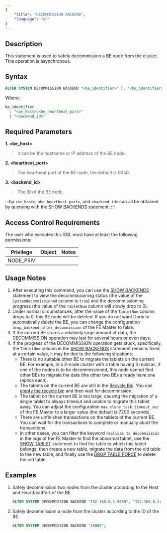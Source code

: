 ```yaml
---
{
    "title": "DECOMMISSION BACKEND",
    "language": "en"
}
---
```


<!--
Licensed to the Apache Software Foundation (ASF) under one
or more contributor license agreements.  See the NOTICE file
distributed with this work for additional information
regarding copyright ownership.  The ASF licenses this file
to you under the Apache License, Version 2.0 (the
"License"); you may not use this file except in compliance
with the License.  You may obtain a copy of the License at

  http://www.apache.org/licenses/LICENSE-2.0

Unless required by applicable law or agreed to in writing,
software distributed under the License is distributed on an
"AS IS" BASIS, WITHOUT WARRANTIES OR CONDITIONS OF ANY
KIND, either express or implied.  See the License for the
specific language governing permissions and limitations
under the License.
-->

## Description

This statement is used to safely decommission a BE node from the cluster. This operation is asynchronous.

## Syntax

```sql
ALTER SYSTEM DECOMMISSION BACKEND "<be_identifier>" [, "<be_identifier>" ... ]
```

Where:

```sql
be_identifier
  : "<be_host>:<be_heartbeat_port>"
  | "<backend_id>"
```

## Required Parameters

**1. <be_host>**

> It can be the hostname or IP address of the BE node.

**2. <heartbeat_port>**

> The heartbeat port of the BE node, the default is 9050.

**3. <backend_id>**

> The ID of the BE node.

:::tip
`<be_host>`, `<be_heartbeat_port>`, and `<backend_id>` can all be obtained by querying with the [SHOW BACKENDS](./SHOW-BACKENDS.md) statement.
:::

## Access Control Requirements

The user who executes this SQL must have at least the following permissions:

| Privilege | Object | Notes |
|-----------|----|-------|
| NODE_PRIV |    |       |

## Usage Notes

1. After executing this command, you can use the [SHOW BACKENDS](./SHOW-BACKENDS.md) statement to view the decommissioning status (the value of the `SystemDecommissioned` column is `true`) and the decommissioning progress (the value of the `TabletNum` column will slowly drop to 0).
2. Under normal circumstances, after the value of the `TabletNum` column drops to 0, this BE node will be deleted. If you do not want Doris to automatically delete the BE, you can change the configuration `drop_backend_after_decommission` of the FE Master to false.
3. If the current BE stores a relatively large amount of data, the DECOMMISSION operation may last for several hours or even days.
4. If the progress of the DECOMMISSION operation gets stuck, specifically, the `TabletNum` column in the [SHOW BACKENDS](./SHOW-BACKENDS.md) statement remains fixed at a certain value, it may be due to the following situations:
   - There is no suitable other BE to migrate the tablets on the current BE. For example, in a 3-node cluster with a table having 3 replicas, if one of the nodes is to be decommissioned, this node cannot find other BEs to migrate the data (the other two BEs already have one replica each).
   - The tablets on the current BE are still in the [Recycle Bin](../../recycle/SHOW-CATALOG-RECYCLE-BIN.md). You can [empty the recycle bin](../../recycle/DROP-CATALOG-RECYCLE-BIN.md) and then wait for decommission.
   - The tablet on the current BE is too large, causing the migration of a single tablet to always timeout and unable to migrate this tablet away. You can adjust the configuration `max_clone_task_timeout_sec` of the FE Master to a larger value (the default is 7200 seconds).
   - There are unfinished transactions on the tablets of the current BE. You can wait for the transactions to complete or manually abort the transactions.
   - In other cases, you can filter the keyword `replicas to decommission` in the logs of the FE Master to find the abnormal tablet, use the [SHOW TABLET](../../table-and-view/data-and-status-management/SHOW-TABLET.md) statement to find the table to which this tablet belongs, then create a new table, migrate the data from the old table to the new table, and finally use the [DROP TABLE FORCE](../../table-and-view/table/DROP-TABLE.md) to delete the old table.

## Examples

1. Safely decommission two nodes from the cluster according to the Host and HeartbeatPort of the BE.
   ```sql
   ALTER SYSTEM DECOMMISSION BACKEND "192.168.0.1:9050", "192.168.0.2:9050";
   ```

2. Safely decommission a node from the cluster according to the ID of the BE.
    ```sql
    ALTER SYSTEM DECOMMISSION BACKEND "10002";
    ```
